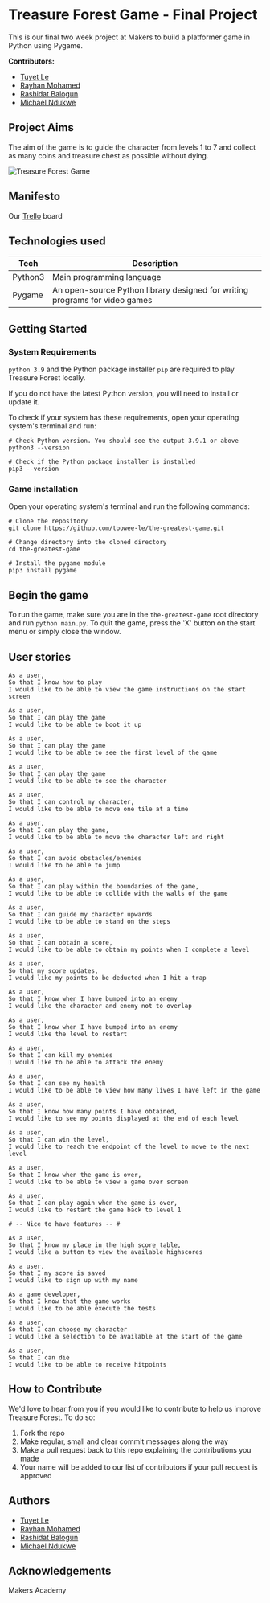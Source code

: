 # Treasure Forest Game - Final Project
This is our final two week project at Makers to build a platformer game in Python using Pygame.

**Contributors:**
* [Tuyet Le](https://github.com/toowee-le)
* [Rayhan Mohamed](https://github.com/Blank-21)
* [Rashidat Balogun](https://github.com/RB301)
* [Michael Ndukwe](https://github.com/lbhMichael)


## Project Aims
The aim of the game is to guide the character from levels 1 to 7 and collect as many coins and treasure chest as possible without dying.

![Treasure Forest Game](img/start_menu.png)

## Manifesto

Our [Trello](https://trello.com/b/ys58hpfi/treasure-forest) board


## Technologies used

| Tech    | Description                                                                 |
|---------|-----------------------------------------------------------------------------|
| Python3 | Main programming language                                                   |
| Pygame  | An open-source Python library designed for writing programs for video games |


## Getting Started
### System Requirements

`python 3.9` and the Python package installer `pip` are required to play Treasure Forest locally.

If you do not have the latest Python version, you will need to install or update it.

To check if your system has these requirements, open your operating system's terminal and run:

```
# Check Python version. You should see the output 3.9.1 or above
python3 --version

# Check if the Python package installer is installed
pip3 --version
```

### Game installation

Open your operating system's terminal and run the following commands:

```
# Clone the repository
git clone https://github.com/toowee-le/the-greatest-game.git

# Change directory into the cloned directory
cd the-greatest-game

# Install the pygame module
pip3 install pygame
```

## Begin the game

To run the game, make sure you are in the `the-greatest-game` root directory and run `python main.py`. To quit the game, press the 'X' button on the start menu or simply close the window.


## User stories
```
As a user,
So that I know how to play
I would like to be able to view the game instructions on the start screen

As a user,
So that I can play the game
I would like to be able to boot it up

As a user,
So that I can play the game
I would like to be able to see the first level of the game

As a user, 
So that I can play the game
I would like to be able to see the character

As a user,
So that I can control my character, 
I would like to be able to move one tile at a time

As a user, 
So that I can play the game,
I would like to be able to move the character left and right

As a user,
So that I can avoid obstacles/enemies
I would like to be able to jump

As a user,
So that I can play within the boundaries of the game,
I would like to be able to collide with the walls of the game

As a user,
So that I can guide my character upwards
I would like to be able to stand on the steps

As a user, 
So that I can obtain a score,
I would like to be able to obtain my points when I complete a level

As a user, 
So that my score updates,
I would like my points to be deducted when I hit a trap

As a user,
So that I know when I have bumped into an enemy
I would like the character and enemy not to overlap

As a user,
So that I know when I have bumped into an enemy
I would like the level to restart

As a user,
So that I can kill my enemies
I would like to be able to attack the enemy

As a user,
So that I can see my health
I would like to be able to view how many lives I have left in the game

As a user,
So that I know how many points I have obtained,
I would like to see my points displayed at the end of each level

As a user,
So that I can win the level,
I would like to reach the endpoint of the level to move to the next level

As a user,
So that I know when the game is over,
I would like to be able to view a game over screen

As a user,
So that I can play again when the game is over,
I would like to restart the game back to level 1

# -- Nice to have features -- #

As a user,
So that I know my place in the high score table,
I would like a button to view the available highscores

As a user,
So that I my score is saved
I would like to sign up with my name

As a game developer,
So that I know that the game works
I would like to be able execute the tests

As a user,
So that I can choose my character
I would like a selection to be available at the start of the game

As a user,
So that I can die
I would like to be able to receive hitpoints
```

## How to Contribute
We'd love to hear from you if you would like to contribute to help us improve Treasure Forest. To do so:

1. Fork the repo
2. Make regular, small and clear commit messages along the way
3. Make a pull request back to this repo explaining the contributions you made
5. Your name will be added to our list of contributors if your pull request is approved


## Authors
* [Tuyet Le](https://github.com/toowee-le)
* [Rayhan Mohamed](https://github.com/Blank-21)
* [Rashidat Balogun](https://github.com/RB301)
* [Michael Ndukwe](https://github.com/lbhMichael)


## Acknowledgements
Makers Academy
